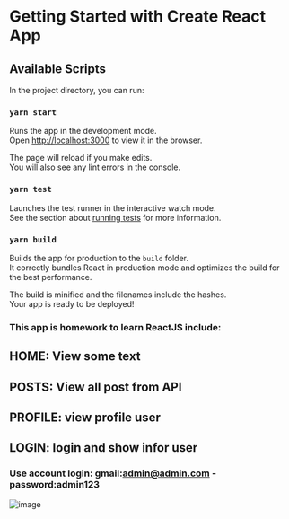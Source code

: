 # Getting Started with Create React App

## Available Scripts

In the project directory, you can run:

### `yarn start`

Runs the app in the development mode.\
Open [http://localhost:3000](http://localhost:3000) to view it in the browser.

The page will reload if you make edits.\
You will also see any lint errors in the console.

### `yarn test`

Launches the test runner in the interactive watch mode.\
See the section about [running tests](https://facebook.github.io/create-react-app/docs/running-tests) for more information.

### `yarn build`

Builds the app for production to the `build` folder.\
It correctly bundles React in production mode and optimizes the build for the best performance.

The build is minified and the filenames include the hashes.\
Your app is ready to be deployed!

### This app is homework to learn ReactJS include:
## HOME: View some text
## POSTS: View all post from API
## PROFILE: view profile user
## LOGIN: login and show infor user
### Use account login: gmail:admin@admin.com  - password:admin123 

![image](https://user-images.githubusercontent.com/46947782/144750302-bdc6434f-f5a0-4039-ac95-1f08aeb6c96a.png)

